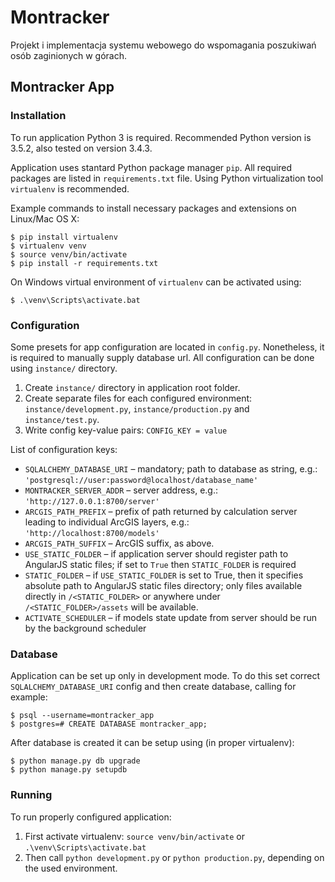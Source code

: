 # Montracker
Projekt i implementacja systemu webowego do wspomagania poszukiwań osób zaginionych w górach.

## Montracker App

### Installation

To run application Python 3 is required. 
Recommended Python version is 3.5.2, also tested on version 3.4.3.

Application uses stantard Python package manager `pip`. All required packages are listed in `requirements.txt` file. Using Python virtualization tool `virtualenv` is recommended. 

Example commands to install necessary packages and extensions on Linux/Mac OS X:

    $ pip install virtualenv
    $ virtualenv venv
    $ source venv/bin/activate
    $ pip install -r requirements.txt

On Windows virtual environment of `virtualenv` can be activated using:
    
    $ .\venv\Scripts\activate.bat
 
### Configuration

Some presets for app configuration are located in `config.py`. Nonetheless, it is required to manually supply database url. All configuration can be done using `instance/` directory.

1. Create `instance/` directory in application root folder.
2. Create separate files for each configured environment: `instance/development.py`, `instance/production.py` and `instance/test.py`.
3. Write config key-value pairs: `CONFIG_KEY = value`

List of configuration keys:

* `SQLALCHEMY_DATABASE_URI` – mandatory; path to database as string, e.g.: `'postgresql://user:password@localhost/database_name'`
* `MONTRACKER_SERVER_ADDR` – server address, e.g.: `'http://127.0.0.1:8700/server'`
* `ARCGIS_PATH_PREFIX` – prefix of path returned by calculation server leading to individual ArcGIS layers, e.g.: `'http://localhost:8700/models'` 
* `ARCGIS_PATH_SUFFIX` – ArcGIS suffix, as above.
* `USE_STATIC_FOLDER` – if application server should register path to AngularJS static files; if set to `True` then `STATIC_FOLDER` is required
* `STATIC_FOLDER` – if `USE_STATIC_FOLDER` is set to True, then it specifies absolute path to AngularJS static files directory; only files available directly in `/<STATIC_FOLDER>` or anywhere under `/<STATIC_FOLDER>/assets` will be available. 
* `ACTIVATE_SCHEDULER` – if models state update from server should be run by the background scheduler

### Database
    
Application can be set up only in development mode. To do this set correct `SQLALCHEMY_DATABASE_URI` config and then create database, calling for example:

    $ psql --username=montracker_app
    $ postgres=# CREATE DATABASE montracker_app;
    
After database is created it can be setup using (in proper virtualenv):

    $ python manage.py db upgrade
    $ python manage.py setupdb

### Running

To run properly configured application:

1. First activate virtualenv: `source venv/bin/activate` or `.\venv\Scripts\activate.bat`
2. Then call `python development.py` or `python production.py`, depending on the used environment.